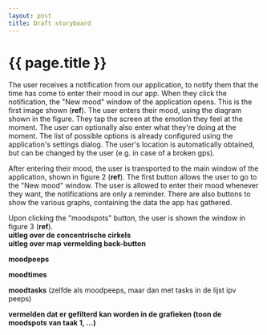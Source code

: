 ```yaml
---
layout: post
title: Draft storyboard
---
```


{{ page.title }}
================

The user receives a notification from our application, to notify them that the time has come to enter their mood in our app.
When they click the notification, the "New mood" window of the application opens. This is the first image shown (__ref__).
The user enters their mood, using the diagram shown in the figure. They tap the screen at the emotion they feel at the moment.
The user can optionally also enter what they're doing at the moment. The list of possible options is already configured using the application's settings dialog.
The user's location is automatically obtained, but can be changed by the user (e.g. in case of a broken gps).

After entering their mood, the user is transported to the main window of the application, shown in figure 2 (__ref__).
The first button allows the user to go to the "New mood" window. The user is allowed to enter their mood whenever they want, the notifications are only a reminder.
There are also buttons to show the various graphs, containing the data the app has gathered.

Upon clicking the "moodspots" button, the user is shown the window in figure 3 (__ref__).  
__uitleg over de concentrische cirkels__  
__uitleg over map__
__vermelding back-button__

__moodpeeps__

__moodtimes__

__moodtasks__
(zelfde als moodpeeps, maar dan met tasks in de lijst ipv peeps)

__vermelden dat er gefilterd kan worden in de grafieken (toon de moodspots van taak 1, …)__